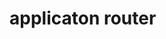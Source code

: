 <!--
 * @Author: maggot-code
 * @Date: 2021-03-11 12:42:16
 * @LastEditors: maggot-code
 * @LastEditTime: 2021-03-11 12:42:29
 * @Description: file content
-->
# applicaton router